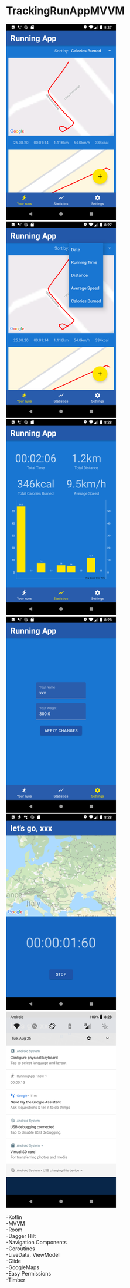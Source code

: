 # TrackingRunAppMVVM

![alt text](screenshots/2.png)
![alt text](screenshots/3.png)
![alt text](screenshots/4.png)
![alt text](screenshots/5.png)
![alt text](screenshots/6.png)
![alt text](screenshots/7.png)

  -Kotlin<br>
  -MVVM<br>
  -Room<br>
  -Dagger Hilt<br>
  -Navigation Components<br>
  -Coroutines<br>
  -LiveData, ViewModel<br>
  -Glide<br>
  -GoogleMaps<br>
  -Easy Permissions<br>
  -Timber<br>
